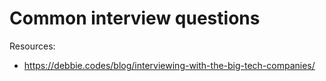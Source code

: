# Common interview questions

Resources:
- https://debbie.codes/blog/interviewing-with-the-big-tech-companies/
